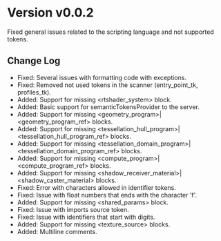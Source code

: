 # Version v0.0.2

Fixed general issues related to the scripting language and not supported tokens.

## Change Log

- Fixed: Several issues with formatting code with exceptions.
- Fixed: Removed not used tokens in the scanner (entry_point_tk, profiles_tk).
- Added: Support for missing <rtshader_system> block.
- Added: Basic support for semanticTokensProvider to the server.
- Added: Support for missing <geometry_program>|<geometry_program_ref> blocks.
- Added: Support for missing <tessellation_hull_program>|<tessellation_hull_program_ref> blocks.
- Added: Support for missing <tessellation_domain_program>|<tessellation_domain_program_ref> blocks.
- Added: Support for missing <compute_program>|<compute_program_ref> blocks.
- Added: Support for missing <shadow_receiver_material>|<shadow_caster_material> blocks.
- Fixed: Error with characters allowed in identifier tokens.
- Fixed: Issue with float numbers that ends with the character 'f'.
- Added: Support for missing <shared_params> block.
- Fixed: Issue with imports source token.
- Fixed: Issue with identifiers that start with digits.
- Added: Support for missing <texture_source> blocks.
- Added: Multiline comments.
